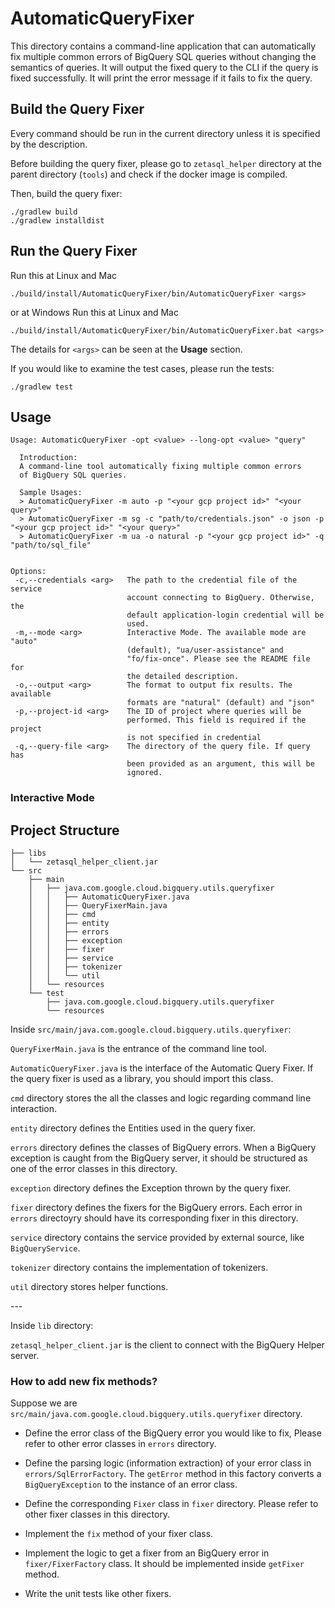# AutomaticQueryFixer

This directory contains a command-line application that can automatically fix multiple common errors
of BigQuery SQL queries without changing the semantics of queries. It will output the fixed query 
to the CLI if the query is fixed successfully. It will print the error message if it fails to fix the 
query.


## Build the Query Fixer
Every command should be run in the current directory unless it is specified by the description.

Before building the query fixer, please go to `zetasql_helper` directory at the parent directory (`tools`)
and check if the docker image is compiled.

Then, build the query fixer:
```
./gradlew build
./gradlew installdist
```

## Run the Query Fixer
Run this at Linux and Mac
```
./build/install/AutomaticQueryFixer/bin/AutomaticQueryFixer <args>
```
or at Windows
Run this at Linux and Mac
```
./build/install/AutomaticQueryFixer/bin/AutomaticQueryFixer.bat <args>
```

The details for `<args>` can be seen at the **Usage** section.

If you would like to examine the test cases, please run the tests:
```
./gradlew test
```


## Usage

```
Usage: AutomaticQueryFixer -opt <value> --long-opt <value> "query"

  Introduction:
  A command-line tool automatically fixing multiple common errors
  of BigQuery SQL queries.

  Sample Usages:
  > AutomaticQueryFixer -m auto -p "<your gcp project id>" "<your query>"
  > AutomaticQueryFixer -m sg -c "path/to/credentials.json" -o json -p "<your gcp project id>" "<your query>"
  > AutomaticQueryFixer -m ua -o natural -p "<your gcp project id>" -q "path/to/sql_file"


Options:
 -c,--credentials <arg>   The path to the credential file of the service
                          account connecting to BigQuery. Otherwise, the
                          default application-login credential will be
                          used.
 -m,--mode <arg>          Interactive Mode. The available mode are "auto"
                          (default), "ua/user-assistance" and
                          "fo/fix-once". Please see the README file for
                          the detailed description.
 -o,--output <arg>        The format to output fix results. The available
                          formats are "natural" (default) and "json"
 -p,--project-id <arg>    The ID of project where queries will be
                          performed. This field is required if the project
                          is not specified in credential
 -q,--query-file <arg>    The directory of the query file. If query has
                          been provided as an argument, this will be
                          ignored.
```

### Interactive Mode


## Project Structure
```text
├── libs
│   └── zetasql_helper_client.jar
└── src
    ├── main
    │   ├── java.com.google.cloud.bigquery.utils.queryfixer
    │   │   ├── AutomaticQueryFixer.java
    │   │   ├── QueryFixerMain.java
    │   │   ├── cmd
    │   │   ├── entity
    │   │   ├── errors
    │   │   ├── exception
    │   │   ├── fixer
    │   │   ├── service
    │   │   ├── tokenizer
    │   │   └── util
    │   └── resources
    └── test
        ├── java.com.google.cloud.bigquery.utils.queryfixer
        └── resources
```

Inside `src/main/java.com.google.cloud.bigquery.utils.queryfixer`:

`QueryFixerMain.java` is the entrance of the command line tool.

`AutomaticQueryFixer.java` is the interface of the Automatic Query Fixer. If the query fixer is used
as a library, you should import this class.

`cmd` directory stores the all the classes and logic regarding command line interaction.

`entity` directory defines the Entities used in the query fixer.

`errors` directory defines the classes of BigQuery errors. When a BigQuery exception is caught from the
BigQuery server, it should be structured as one of the error classes in this directory.

`exception` directory defines the Exception thrown by the query fixer.

`fixer` directory defines the fixers for the BigQuery errors. Each error in `errors` directoyry should have
its corresponding fixer in this directory.

`service` directory contains the service provided by external source, like `BigQueryService`.

`tokenizer` directory contains the implementation of tokenizers.

`util` directory stores helper functions.

\-\-\-
<br>

Inside `lib` directory:

`zetasql_helper_client.jar` is the client to connect with the BigQuery Helper server.

### How to add new fix methods?

Suppose we are `src/main/java.com.google.cloud.bigquery.utils.queryfixer` directory.

* Define the error class of the BigQuery error you would like to fix, Please refer to other
 error classes in `errors` directory.
 
* Define the parsing logic (information extraction) of your error class in `errors/SqlErrorFactory`.
The `getError` method in this factory converts a `BigQueryException` to the instance of an error class.

* Define the corresponding `Fixer` class in `fixer` directory. Please refer to other fixer classes in 
this directory.

* Implement the `fix` method of your fixer class.

* Implement the logic to get a fixer from an BigQuery error in `fixer/FixerFactory` class. It should be 
implemented inside `getFixer` method.

* Write the unit tests like other fixers.
